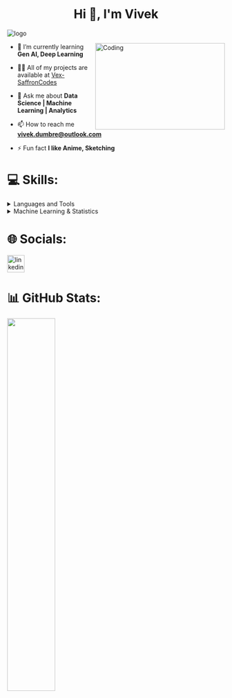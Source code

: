 
<h1 align="center">Hi 👋, I'm Vivek</h1>

![logo](https://github.com/Vex-SaffronCodes/Vex-SaffronCodes/blob/main/GitHub%20Banner.png)

<img align= "right" alt= "Coding" height="200" width="300" src= "https://media4.giphy.com/media/v1.Y2lkPTc5MGI3NjExM2F6dWo3eGY5bXcxZzBrMmljNWdtYmJjMHhxb2xmNHBmcTR0ZWN2MyZlcD12MV9pbnRlcm5hbF9naWZfYnlfaWQmY3Q9Zw/qgQUggAC3Pfv687qPC/giphy.gif">

- 🌱 I’m currently learning **Gen AI, Deep Learning**

- 👨‍💻 All of my projects are available at [Vex-SaffronCodes](https://github.com/Vex-SaffronCodes)

- 💬 Ask me about **Data Science | Machine Learning | Analytics**

- 📫 How to reach me **vivek.dumbre@outlook.com**

- ⚡ Fun fact **I like Anime, Sketching**

# 💻 Skills: </br>
<details>
  <summary>Languages and Tools</summary>

  * SQL
  * Python
  * Excel
  * Power BI
  * Tableau
</details>

<details>
  <summary>Machine Learning & Statistics </summary>

  * EDA
  * Hypothesis testing
  * Machine Learning
  * Deep Learning
</details>


# 🌐 Socials:</br>
[<img src='https://upload.wikimedia.org/wikipedia/commons/c/ca/LinkedIn_logo_initials.png' alt='linkedin' height='40'>](https://www.linkedin.com/in/vivek-dumbre/) 


# 📊 GitHub Stats:</br>
<img align="left" width="47%" src="https://github-readme-stats-sigma-five.vercel.app/api?username=Vex-SaffronCodes&theme=tokyonight&hide_border=false&include_all_commits=false&count_private=false" />
